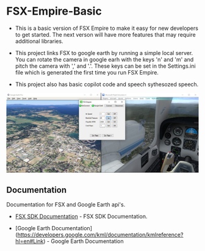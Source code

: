 # FSX-Empire-Basic
-	This is a basic version of FSX Empire to make it easy for new developers to get started. The next verson will have more features that may require additional libraries. 

-	This project links FSX to google earth by running a simple local server. You can rotate the camera in google earh with the keys 'n' and 'm' and pitch the camera with ',' and '.'. These keys can be set in the Settings.ini file which is generated the first time you run FSX Empire.

-	This project also has basic copilot code and speech sythesozed speech. 

![alt text](https://raw.githubusercontent.com/ScienceExp/FSX-Empire-Basic/main/FSX_Empire.jpg)

## Documentation

Documentation for FSX and Google Earth api's.

- [FSX SDK Documentation](https://docs.microsoft.com/en-us/previous-versions/microsoft-esp/cc526981(v=msdn.10)) - FSX SDK Documentation.

- [Google Earth Documentation] (https://developers.google.com/kml/documentation/kmlreference?hl=en#Link) - Google Earth Documentation
